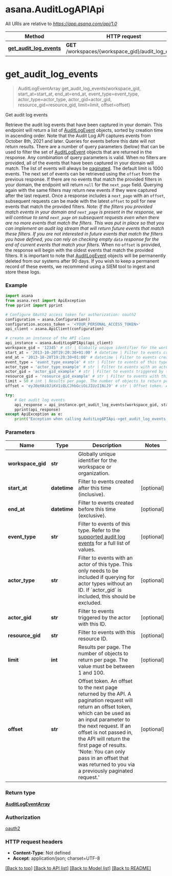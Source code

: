 # asana.AuditLogAPIApi

All URIs are relative to *https://app.asana.com/api/1.0*

Method | HTTP request | Description
------------- | ------------- | -------------
[**get_audit_log_events**](AuditLogAPIApi.md#get_audit_log_events) | **GET** /workspaces/{workspace_gid}/audit_log_events | Get audit log events

# **get_audit_log_events**
> AuditLogEventArray get_audit_log_events(workspace_gid, start_at=start_at, end_at=end_at, event_type=event_type, actor_type=actor_type, actor_gid=actor_gid, resource_gid=resource_gid, limit=limit, offset=offset)

Get audit log events

Retrieve the audit log events that have been captured in your domain.  This endpoint will return a list of [AuditLogEvent](/reference/audit-log-api) objects, sorted by creation time in ascending order. Note that the Audit Log API captures events from October 8th, 2021 and later. Queries for events before this date will not return results.  There are a number of query parameters (below) that can be used to filter the set of [AuditLogEvent](/reference/audit-log-api) objects that are returned in the response. Any combination of query parameters is valid. When no filters are provided, all of the events that have been captured in your domain will match.  The list of events will always be [paginated](/docs/pagination). The default limit is 1000 events. The next set of events can be retrieved using the `offset` from the previous response. If there are no events that match the provided filters in your domain, the endpoint will return `null` for the `next_page` field. Querying again with the same filters may return new events if they were captured after the last request. Once a response includes a `next_page` with an `offset`, subsequent requests can be made with the latest `offset` to poll for new events that match the provided filters.  *Note: If the filters you provided match events in your domain and `next_page` is present in the response, we will continue to send `next_page` on subsequent requests even when there are no more events that match the filters. This was put in place so that you can implement an audit log stream that will return future events that match these filters. If you are not interested in future events that match the filters you have defined, you can rely on checking empty `data` response for the end of current events that match your filters.*  When no `offset` is provided, the response will begin with the oldest events that match the provided filters. It is important to note that [AuditLogEvent](/reference/audit-log-api) objects will be permanently deleted from our systems after 90 days. If you wish to keep a permanent record of these events, we recommend using a SIEM tool to ingest and store these logs.

### Example
```python
import asana
from asana.rest import ApiException
from pprint import pprint

# Configure OAuth2 access token for authorization: oauth2
configuration = asana.Configuration()
configuration.access_token = '<YOUR_PERSONAL_ACCESS_TOKEN>'
api_client = asana.ApiClient(configuration)

# create an instance of the API class
api_instance = asana.AuditLogAPIApi(api_client)
workspace_gid = '12345' # str | Globally unique identifier for the workspace or organization.
start_at = '2013-10-20T19:20:30+01:00' # datetime | Filter to events created after this time (inclusive). (optional)
end_at = '2013-10-20T19:20:30+01:00' # datetime | Filter to events created before this time (exclusive). (optional)
event_type = 'event_type_example' # str | Filter to events of this type. Refer to the [supported audit log events](/docs/audit-log-events#supported-audit-log-events) for a full list of values. (optional)
actor_type = 'actor_type_example' # str | Filter to events with an actor of this type. This only needs to be included if querying for actor types without an ID. If `actor_gid` is included, this should be excluded. (optional)
actor_gid = 'actor_gid_example' # str | Filter to events triggered by the actor with this ID. (optional)
resource_gid = 'resource_gid_example' # str | Filter to events with this resource ID. (optional)
limit = 50 # int | Results per page. The number of objects to return per page. The value must be between 1 and 100. (optional)
offset = 'eyJ0eXAiOJiKV1iQLCJhbGciOiJIUzI1NiJ9' # str | Offset token. An offset to the next page returned by the API. A pagination request will return an offset token, which can be used as an input parameter to the next request. If an offset is not passed in, the API will return the first page of results. 'Note: You can only pass in an offset that was returned to you via a previously paginated request.' (optional)

try:
    # Get audit log events
    api_response = api_instance.get_audit_log_events(workspace_gid, start_at=start_at, end_at=end_at, event_type=event_type, actor_type=actor_type, actor_gid=actor_gid, resource_gid=resource_gid, limit=limit, offset=offset)
    pprint(api_response)
except ApiException as e:
    print("Exception when calling AuditLogAPIApi->get_audit_log_events: %s\n" % e)
```

### Parameters

Name | Type | Description  | Notes
------------- | ------------- | ------------- | -------------
 **workspace_gid** | **str**| Globally unique identifier for the workspace or organization. | 
 **start_at** | **datetime**| Filter to events created after this time (inclusive). | [optional] 
 **end_at** | **datetime**| Filter to events created before this time (exclusive). | [optional] 
 **event_type** | **str**| Filter to events of this type. Refer to the [supported audit log events](/docs/audit-log-events#supported-audit-log-events) for a full list of values. | [optional] 
 **actor_type** | **str**| Filter to events with an actor of this type. This only needs to be included if querying for actor types without an ID. If &#x60;actor_gid&#x60; is included, this should be excluded. | [optional] 
 **actor_gid** | **str**| Filter to events triggered by the actor with this ID. | [optional] 
 **resource_gid** | **str**| Filter to events with this resource ID. | [optional] 
 **limit** | **int**| Results per page. The number of objects to return per page. The value must be between 1 and 100. | [optional] 
 **offset** | **str**| Offset token. An offset to the next page returned by the API. A pagination request will return an offset token, which can be used as an input parameter to the next request. If an offset is not passed in, the API will return the first page of results. &#x27;Note: You can only pass in an offset that was returned to you via a previously paginated request.&#x27; | [optional] 

### Return type

[**AuditLogEventArray**](AuditLogEventArray.md)

### Authorization

[oauth2](../README.md#oauth2)

### HTTP request headers

 - **Content-Type**: Not defined
 - **Accept**: application/json; charset=UTF-8

[[Back to top]](#) [[Back to API list]](../README.md#documentation-for-api-endpoints) [[Back to Model list]](../README.md#documentation-for-models) [[Back to README]](../README.md)

